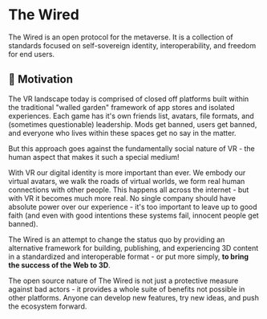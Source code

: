 # The Wired

The Wired is an open protocol for the metaverse.
It is a collection of standards focused on self-sovereign identity, interoperability, and freedom for end users.

## 🤔 Motivation

The VR landscape today is comprised of closed off platforms built within the traditional "walled garden" framework of app stores and isolated experiences.
Each game has it's own friends list, avatars, file formats, and (sometimes questionable) leadership.
Mods get banned, users get banned, and everyone who lives within these spaces get no say in the matter.

But this approach goes against the fundamentally social nature of VR - the human aspect that makes it such a special medium!

With VR our digital identity is more important than ever.
We embody our virtual avatars, we walk the roads of virtual worlds, we form real human connections with other people.
This happens all across the internet - but with VR it becomes much more real.
No single company should have absolute power over our experience - it's too important to
leave up to good faith (and even with good intentions these systems fail, innocent people get banned).

The Wired is an attempt to change the status quo by providing an alternative framework for building, publishing,
and experiencing 3D content in a standardized and interoperable format - or put more simply, **to bring the success of the Web to 3D**.

The open source nature of The Wired is not just a protective measure against bad actors - it
provides a whole suite of benefits not possible in other platforms.
Anyone can develop new features, try new ideas, and push the ecosystem forward.
